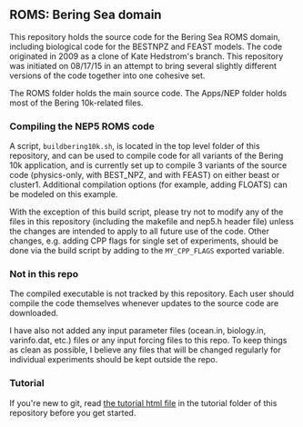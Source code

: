 ## ROMS: Bering Sea domain

This repository holds the source code for the Bering Sea ROMS domain, including biological code for the BESTNPZ and FEAST models.  The code originated in 2009 as a clone of Kate Hedstrom's branch.  This repository was initiated on 08/17/15 in an attempt to bring several slightly different versions of the code together into one cohesive set.

The ROMS folder holds the main source code.  The Apps/NEP folder holds most of the Bering 10k-related files.

### Compiling the NEP5 ROMS code

A script, `buildbering10k.sh`, is located in the top level folder of this repository, and can be used to compile code for all variants of the Bering 10k application, and is currently set up to compile 3 variants of the source code (physics-only, with BEST_NPZ, and with FEAST) on either beast or cluster1.  Additional compilation options (for example, adding FLOATS) can be modeled on this example.

With the exception of this build script, please try not to modify any of the files in this repository (including the makefile and nep5.h header file) unless the changes are intended to apply to all future use of the code.  Other changes, e.g. adding CPP flags for single set of experiments, should be done via the build script by adding to the `MY_CPP_FLAGS` exported variable. 


### Not in this repo

The compiled executable is not tracked by this repository.  Each user should compile the code themselves whenever updates to the source code are downloaded.

I have also not added any input parameter files (ocean.in, biology.in, varinfo.dat, etc.) files or any input forcing files to this repo.  To keep things as clean as possible, I believe any files that will be changed regularly for individual experiments should be kept outside the repo.  

### Tutorial

If you're new to git, read [the tutorial html file](https://cdn.rawgit.com/kakearney/roms-bering-sea/master/tutorial/roms_git.html) in the tutorial folder of this repository before you get started.

